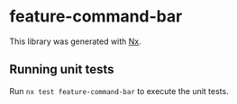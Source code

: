 # feature-command-bar

This library was generated with [Nx](https://nx.dev).

## Running unit tests

Run `nx test feature-command-bar` to execute the unit tests.
